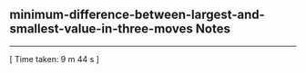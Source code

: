 <h2>minimum-difference-between-largest-and-smallest-value-in-three-moves Notes</h2><hr>[ Time taken: 9 m 44 s ]